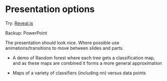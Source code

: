 # Presentation options

Try:
[Reveal.js]()

Backup:
PowerPoint


The presentation should look nice.  Where possible use animations/transitions to move between slides and parts.  

- A demo of Random forest where each tree gets a classification map, and as these maps are combined it forms a more general approximation

- Maps of a variety of classifiers (including nn) versus data points
